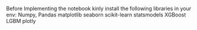 Before Implementing the notebook kinly install the following libraries in your env:
Numpy, Pandas
matplotlib
seaborn
scikit-learn
statsmodels
XGBoost
LGBM
plotly
